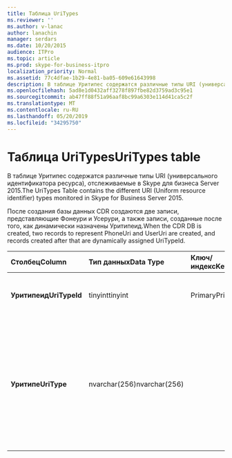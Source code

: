 ```yaml
---
title: Таблица UriTypes
ms.reviewer: ''
ms.author: v-lanac
author: lanachin
manager: serdars
ms.date: 10/20/2015
audience: ITPro
ms.topic: article
ms.prod: skype-for-business-itpro
localization_priority: Normal
ms.assetid: 77c4dfae-1b29-4e81-ba05-609e61643998
description: В таблице Уритипес содержатся различные типы URI (универсального идентификатора ресурса), отслеживаемые в Skype для бизнеса Server 2015.
ms.openlocfilehash: 5ad8e1d0432aff3278f897fbe82d3759ad3c95e1
ms.sourcegitcommit: ab47ff88f51a96aaf8bc99a6303e114d41ca5c2f
ms.translationtype: MT
ms.contentlocale: ru-RU
ms.lasthandoff: 05/20/2019
ms.locfileid: "34295750"
---
```

# <a name="uritypes-table"></a><span data-ttu-id="af769-103">Таблица UriTypes</span><span class="sxs-lookup"><span data-stu-id="af769-103">UriTypes table</span></span>
 
<span data-ttu-id="af769-104">В таблице Уритипес содержатся различные типы URI (универсального идентификатора ресурса), отслеживаемые в Skype для бизнеса Server 2015.</span><span class="sxs-lookup"><span data-stu-id="af769-104">The UriTypes Table contains the different URI (Uniform resource identifier) types monitored in Skype for Business Server 2015.</span></span>

<span data-ttu-id="af769-105">После создания базы данных CDR создаются две записи, представляющие Фонеури и Усерури, а также записи, созданные после того, как динамически назначены Уритипеид.</span><span class="sxs-lookup"><span data-stu-id="af769-105">When the CDR DB is created, two records to represent PhoneUri and UserUri are created, and records created after that are dynamically assigned UriTypeId.</span></span> 
  
|<span data-ttu-id="af769-106">**Столбец**</span><span class="sxs-lookup"><span data-stu-id="af769-106">**Column**</span></span>|<span data-ttu-id="af769-107">**Тип данных**</span><span class="sxs-lookup"><span data-stu-id="af769-107">**Data Type**</span></span>|<span data-ttu-id="af769-108">**Ключ/индекс**</span><span class="sxs-lookup"><span data-stu-id="af769-108">**Key/Index**</span></span>|<span data-ttu-id="af769-109">**Сведения**</span><span class="sxs-lookup"><span data-stu-id="af769-109">**Details**</span></span>|
|:-----|:-----|:-----|:-----|
|<span data-ttu-id="af769-110">**Уритипеид**</span><span class="sxs-lookup"><span data-stu-id="af769-110">**UriTypeId**</span></span> <br/> |<span data-ttu-id="af769-111">tinyint</span><span class="sxs-lookup"><span data-stu-id="af769-111">tinyint</span></span>  <br/> |<span data-ttu-id="af769-112">Primary</span><span class="sxs-lookup"><span data-stu-id="af769-112">Primary</span></span>  <br/> |<span data-ttu-id="af769-113">Уникальный идентификатор, присвоенный типу URI.</span><span class="sxs-lookup"><span data-stu-id="af769-113">Unique identifier assigned to a URI type.</span></span>  <br/> <span data-ttu-id="af769-114">Возможные значения: от 0 до 255</span><span class="sxs-lookup"><span data-stu-id="af769-114">Possible values - 0 to 255</span></span> |
|<span data-ttu-id="af769-115">**Уритипе**</span><span class="sxs-lookup"><span data-stu-id="af769-115">**UriType**</span></span> <br/> |<span data-ttu-id="af769-116">nvarchar(256)</span><span class="sxs-lookup"><span data-stu-id="af769-116">nvarchar(256)</span></span>  <br/> || <span data-ttu-id="af769-117">Описание различных типов URI.</span><span class="sxs-lookup"><span data-stu-id="af769-117">Descriptions of the different URI types.</span></span> <span data-ttu-id="af769-118">Следующие значения предварительно назначены:</span><span class="sxs-lookup"><span data-stu-id="af769-118">The following values are pre-assigned:</span></span> <br/>  <span data-ttu-id="af769-119">Универсальный код ресурса (URI) на 1 номер</span><span class="sxs-lookup"><span data-stu-id="af769-119">1 - Phone Uri</span></span> <br/>  <span data-ttu-id="af769-120">0 — URI пользователя</span><span class="sxs-lookup"><span data-stu-id="af769-120">0 - User Uri</span></span> <br/> <br/>  <span data-ttu-id="af769-121">Ниже перечислены другие возможные типы.</span><span class="sxs-lookup"><span data-stu-id="af769-121">Other possible types include:</span></span> <br/><span data-ttu-id="af769-122">conf:applicationsharing</span><span class="sxs-lookup"><span data-stu-id="af769-122">conf:applicationsharing</span></span> <br/> <span data-ttu-id="af769-123">conf:audio-video</span><span class="sxs-lookup"><span data-stu-id="af769-123">conf:audio-video</span></span><br/> <span data-ttu-id="af769-124">conf: чат</span><span class="sxs-lookup"><span data-stu-id="af769-124">conf:chat</span></span><br/>    <span data-ttu-id="af769-125">conf:focus</span><span class="sxs-lookup"><span data-stu-id="af769-125">conf:focus</span></span><br/>   <span data-ttu-id="af769-126">мрас</span><span class="sxs-lookup"><span data-stu-id="af769-126">mras</span></span><br/>
